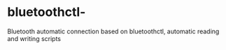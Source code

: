 # bluetoothctl-
Bluetooth automatic connection based on bluetoothctl, automatic reading and writing scripts
